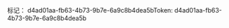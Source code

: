 <span data-ttu-id="f83cd-101">标记： d4ad01aa-fb63-4b73-9b7e-6a9c8b4dea5b</span><span class="sxs-lookup"><span data-stu-id="f83cd-101">Token: d4ad01aa-fb63-4b73-9b7e-6a9c8b4dea5b</span></span>